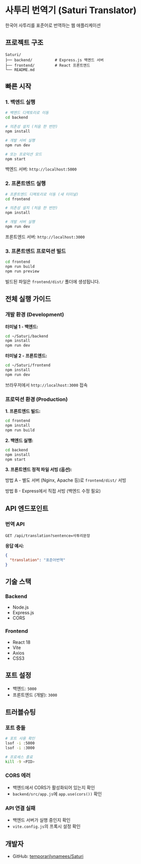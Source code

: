 # 사투리 번역기 (Saturi Translator)

한국어 사투리를 표준어로 번역하는 웹 애플리케이션

## 프로젝트 구조

```
Saturi/
├── backend/          # Express.js 백엔드 서버
├── frontend/         # React 프론트엔드
└── README.md
```

## 빠른 시작

### 1. 백엔드 실행

```bash
# 백엔드 디렉토리로 이동
cd backend

# 의존성 설치 (처음 한 번만)
npm install

# 개발 서버 실행
npm run dev

# 또는 프로덕션 모드
npm start
```

백엔드 서버: `http://localhost:5000`

### 2. 프론트엔드 실행

```bash
# 프론트엔드 디렉토리로 이동 (새 터미널)
cd frontend

# 의존성 설치 (처음 한 번만)
npm install

# 개발 서버 실행
npm run dev
```

프론트엔드 서버: `http://localhost:3000`

### 3. 프론트엔드 프로덕션 빌드

```bash
cd frontend
npm run build
npm run preview
```

빌드된 파일은 `frontend/dist/` 폴더에 생성됩니다.

## 전체 실행 가이드

### 개발 환경 (Development)

**터미널 1 - 백엔드:**
```bash
cd ~/Saturi/backend
npm install
npm run dev
```

**터미널 2 - 프론트엔드:**
```bash
cd ~/Saturi/frontend
npm install
npm run dev
```

브라우저에서 `http://localhost:3000` 접속

### 프로덕션 환경 (Production)

**1. 프론트엔드 빌드:**
```bash
cd frontend
npm install
npm run build
```

**2. 백엔드 실행:**
```bash
cd backend
npm install
npm start
```

**3. 프론트엔드 정적 파일 서빙 (옵션):**

방법 A - 별도 서버 (Nginx, Apache 등)로 `frontend/dist/` 서빙

방법 B - Express에서 직접 서빙 (백엔드 수정 필요)

## API 엔드포인트

### 번역 API
```
GET /api/translation?sentence=사투리문장
```

**응답 예시:**
```json
{
  "translation": "표준어번역"
}
```

## 기술 스택

### Backend
- Node.js
- Express.js
- CORS

### Frontend
- React 18
- Vite
- Axios
- CSS3

## 포트 설정

- 백엔드: `5000`
- 프론트엔드 (개발): `3000`

## 트러블슈팅

### 포트 충돌
```bash
# 포트 사용 확인
lsof -i :5000
lsof -i :3000

# 프로세스 종료
kill -9 <PID>
```

### CORS 에러
- 백엔드에서 CORS가 활성화되어 있는지 확인
- `backend/src/app.js`에 `app.use(cors())` 확인

### API 연결 실패
- 백엔드 서버가 실행 중인지 확인
- `vite.config.js`의 프록시 설정 확인

## 개발자

- GitHub: [temporarilynamees/Saturi](https://github.com/temporarilynamees/Saturi)
